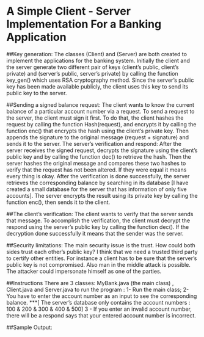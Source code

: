 # A Simple Client - Server Implementation For a Banking Application

##Key generation:
The classes (Client) and (Server) are both created to implement the applications for the banking system. Initially the client and the server generate two different pair of keys (client’s public, client’s private) and (server’s public, server’s private) by calling the function key_gen() which uses RSA cryptography method. Since the server’s public key has been made available publicly, the client uses this key to send its public key to the server.

##Sending a signed balance request:
The client wants to know the current balance of a particular account number via a request. To send a request to the server, the client must sign it first. To do that, the client hashes the request by calling the function Hash(request), and encrypts it by calling the function enc() that encrypts the hash using the client’s private key. Then appends the signature to the original message (request + signature) and sends it to the server. 
The server’s verification and respond:
After the server receives the signed request, decrypts the signature using the client’s public key and by calling the function dec() to retrieve the hash. Then the server hashes the original message and compares these two hashes to verify that the request has not been altered. If they were equal it means every thing is okay. 
After the verification is done successfully, the server retrieves the corresponding balance by searching in its database [I have created a small database for the server that has information of only five accounts]. The server encrypts the result using its private key by calling the function enc(), then sends it to the client.

##The client’s verification:
The client wants to verify that the server sends that message. To accomplish the verification, the client must decrypt the respond using the server’s public key by calling the function dec(). If the decryption done successfully it means that the sender was the server.

##Security limitations:
The main security issue is the trust. How could both sides trust each other’s public key? I think that we need a trusted third party to certify other entities. For instance a client has to be sure that the server’s public key is not compromised. Also man in the middle attack is possible. The attacker could impersonate himself as one of the parties. 

##Instructions
There are 3 classes: MyBank.java (the main class) , Client.java and Server.java
to run the program : 
1- Run the main class;
2- You have to enter the account number as an input to see the corresponding balance. 
***[ The server’s database only contains the account numbers : 100 & 200 & 300 & 400 & 500]
3 - If you enter an invalid account number, there will be a respond says that your entered account number is incorrect.

##Sample Output:

